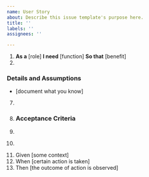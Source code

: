 ```yaml
---
name: User Story
about: Describe this issue template's purpose here.
title: ''
labels: ''
assignees: ''

---
```


1.  **As a** [role]
**I need** [function]
**So that** [benefit]
4.
### Details and Assumptions
* [document what you know]
7.
8. ### Acceptance Criteria
9.
10. ```gherkin
11. Given [some context]
12. When [certain action is taken]
13. Then [the outcome of action is observed]
